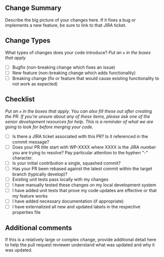 ## Change Summary

Describe the big picture of your changes here. If it fixes a bug or implements a new feature, be sure to link to that JIRA ticket.

## Change Types

What types of changes does your code introduce?
_Put an `x` in the boxes that apply_

- [ ] Bugfix (non-breaking change which fixes an issue)
- [ ] New feature (non-breaking change which adds functionality)
- [ ] Breaking change (fix or feature that would cause existing functionality to not work as expected)

## Checklist

_Put an `x` in the boxes that apply. You can also fill these out after creating the PR. If you're unsure about any of these items, please ask one of the senior development resources for help. This is a reminder of what we are going to look for before merging your code._

- [ ] Is there a JIRA ticket associated with this PR? Is it referenced in the commit message?
- [ ] Does your PR title start with WP-XXXX where XXXX is the JIRA number you are trying to resolve? Pay particular attention to the hyphen "-" character.
- [ ] Is your initial contribution a single, squashed commit?
- [ ] Has your PR been rebased against the latest commit within the target branch (typically develop)?
- [ ] Existing unit tests pass locally with my changes
- [ ] I have manually tested these changes on my local development system
- [ ] I have added unit tests that prove my code updates are effective or that my feature works
- [ ] I have added necessary documentation (if appropriate)
- [ ] I have externalized all new and updated labels in the respective properties file

## Additional comments

If this is a relatively large or complex change, provide additional detail here to help the pull request reviewer understand what was updated and why it was updated.